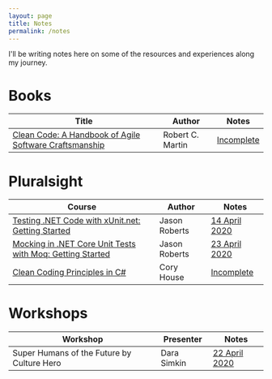 ```yaml
---
layout: page
title: Notes
permalink: /notes
---
```


I'll be writing notes here on some of the resources and experiences along my journey.

# Books

| Title | Author | Notes |
| ----- | ------ | ----- |
| [Clean Code: A Handbook of Agile Software Craftsmanship](https://www.goodreads.com/book/show/3735293-clean-code) | Robert C. Martin | [Incomplete](/notes/books/clean-code) |


# Pluralsight

| Course | Author | Notes |
| ------ | ------ | ----- |
| [Testing .NET Code with xUnit.net: Getting Started](https://app.pluralsight.com/library/courses/dotnet-core-testing-code-xunit-dotnet-getting-started/table-of-contents) | Jason Roberts | [14 April 2020](/notes/pluralsight/dotnet-core-testing-code-xunit-dotnet-getting-started) |
| [Mocking in .NET Core Unit Tests with Moq: Getting Started](https://app.pluralsight.com/library/courses/moq-dot-net-core-unit-tests/table-of-contents) | Jason Roberts | [23 April 2020](/notes/pluralsight/moq-dot-net-core-unit-tests) |
| [Clean Coding Principles in C#](https://app.pluralsight.com/library/courses/csharp-clean-coding-principles/table-of-contents) | Cory House | [Incomplete](/notes/pluralsight/csharp-clean-coding-principles)


# Workshops

| Workshop | Presenter | Notes |
| -------- | --------- | ----- |
| Super Humans of the Future by Culture Hero | Dara Simkin | [22 April 2020](/notes/workshops/super-humans-of-the-future) |